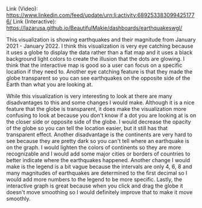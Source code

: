 Link (Video): https://www.linkedin.com/feed/update/urn:li:activity:6892533830994251776/
Link (Interactive): https://lazarusa.github.io/BeautifulMakie/dashboards/earthquakeswgl/

This visualization is showing earthquakes and their magnitude from January 2021 - January 2022. I think this visualization is very eye catching because it uses a globe to display the data rather than a flat map and it uses a black background light colors to create the illusion that the dots are glowing. I think that the interactive map is good so a user can focus on a specific location if they need to. Another eye catching feature is that they made the globe transparent so you can see earthquakes on the opposite side of the Earth than what you are looking at.

While this visualization is very interesting to look at there are many disadvantages to this and some changes I would make. Although it is a nice feature that the globe is transparent, it does make the visualization more confusing to look at because you don't know if a dot you are looking at is on the closer side or opposite side of the globe. I would decrease the opacity of the globe so you can tell the location easier, but it still has that transparent effect. Another disadvantage is the continents are very hard to see because they are pretty dark so you can't tell where an earthquake is on the graph. I would lighten the colors of continents so they are more recognizable and I would add some major cities or borders of countries to better indicate where the earthquakes happened. Another change I would make is the legend is a bit vague because the intervals are only 4, 6, 8 and many magnitudes of earthquakes are determined to the first decimal so I would add more numbers to the legend to be more specific. Lastly, the interactive graph is great because when you click and drag the globe it doesn't move smoothing so I would definitely improve that to make it move smoothly. 
